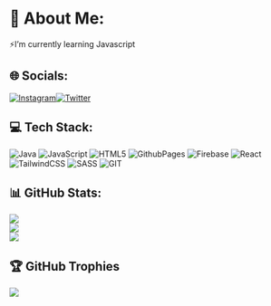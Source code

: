 # 💫 About Me:
⚡I’m currently learning Javascript

## 🌐 Socials:
[![Instagram]([https://img.shields.io/badge/Instagram-%23E4405F.svg?logo=Instagram&logoColor=white)](https://www.instagram.com/moin.ahamedd/)[![Twitter](https://img.shields.io/badge/Twitter-%231DA1F2.svg?logo=Twitter&logoColor=white)](https://twitter.com/ahamed_just)

## 💻 Tech Stack:
![Java](https://img.shields.io/badge/java-%23ED8B00.svg?style=for-the-badge&logo=openjdk&logoColor=white) ![JavaScript](https://img.shields.io/badge/javascript-%23323330.svg?style=for-the-badge&logo=javascript&logoColor=%23F7DF1E) ![HTML5](https://img.shields.io/badge/html5-%23E34F26.svg?style=for-the-badge&logo=html5&logoColor=white) ![GithubPages](https://img.shields.io/badge/github%20pages-121013?style=for-the-badge&logo=github&logoColor=white) ![Firebase](https://img.shields.io/badge/firebase-%23039BE5.svg?style=for-the-badge&logo=firebase) ![React](https://img.shields.io/badge/react-%2320232a.svg?style=for-the-badge&logo=react&logoColor=%2361DAFB) ![TailwindCSS](https://img.shields.io/badge/tailwindcss-%2338B2AC.svg?style=for-the-badge&logo=tailwind-css&logoColor=white) ![SASS](https://img.shields.io/badge/SASS-hotpink.svg?style=for-the-badge&logo=SASS&logoColor=white) ![GIT](https://img.shields.io/badge/Git-fc6d26?style=for-the-badge&logo=git&logoColor=white)
## 📊 GitHub Stats:
![](https://github-readme-stats.vercel.app/api?username=Aham3d&theme=city_light&hide_border=false&include_all_commits=false&count_private=false)<br/>
![](https://github-readme-streak-stats.herokuapp.com/?user=Aham3d&theme=city_light&hide_border=false)<br/>
![](https://github-readme-stats.vercel.app/api/top-langs/?username=Aham3d&theme=city_light&hide_border=false&include_all_commits=false&count_private=false&layout=compact)

## 🏆 GitHub Trophies
![](https://github-profile-trophy.vercel.app/?username=Aham3d&theme=radical&no-frame=false&no-bg=true&margin-w=4)
